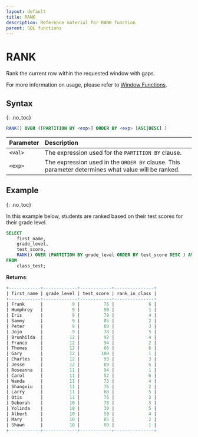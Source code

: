 ```yaml
---
layout: default
title: RANK
description: Reference material for RANK function
parent: SQL functions
---
```


# RANK

Rank the current row within the requested window with gaps.

For more information on usage, please refer to [Window Functions](./window-functions.md).

## Syntax
{: .no_toc}

```sql
RANK() OVER ([PARTITION BY <exp>] ORDER BY <exp> [ASC|DESC] )
```

| Parameter | Description                                                                                        |
| :--------- | :-------------------------------------------------------------------------------------------------- |
| `<val>`   | The expression used for the `PARTITION BY` clause.                                                 |
| `<exp>`   | The expression used in the `ORDER BY` clause. This parameter determines what value will be ranked. |

## Example
{: .no_toc}

In this example below, students are ranked based on their test scores for their grade level.

```sql
SELECT
	first_name,
	grade_level,
	test_score,
	RANK() OVER (PARTITION BY grade_level ORDER BY test_score DESC ) AS rank_in_class
FROM
	class_test;
```

**Returns**:

```sql
+------------+-------------+------------+---------------+
| first_name | grade_level | test_score | rank_in_class |
+------------+-------------+------------+---------------+
| Frank      |           9 |         76 |             6 |
| Humphrey   |           9 |         90 |             1 |
| Iris       |           9 |         79 |             4 |
| Sammy      |           9 |         85 |             2 |
| Peter      |           9 |         80 |             3 |
| Jojo       |           9 |         78 |             5 |
| Brunhilda  |          12 |         92 |             4 |
| Franco     |          12 |         94 |             2 |
| Thomas     |          12 |         66 |             6 |
| Gary       |          12 |        100 |             1 |
| Charles    |          12 |         93 |             3 |
| Jesse      |          12 |         89 |             5 |
| Roseanna   |          11 |         94 |             1 |
| Carol      |          11 |         52 |             6 |
| Wanda      |          11 |         73 |             4 |
| Shangxiu   |          11 |         76 |             2 |
| Larry      |          11 |         68 |             5 |
| Otis       |          11 |         75 |             3 |
| Deborah    |          10 |         78 |             3 |
| Yolinda    |          10 |         30 |             5 |
| Albert     |          10 |         59 |             4 |
| Mary       |          10 |         85 |             2 |
| Shawn      |          10 |         89 |             1 |
+------------+-------------+------------+---------------+
```
